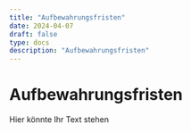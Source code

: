 ```yaml
---
title: "Aufbewahrungsfristen"
date: 2024-04-07
draft: false
type: docs
description: "Aufbewahrungsfristen"
---
```


# Aufbewahrungsfristen

Hier könnte Ihr Text stehen